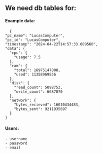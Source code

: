 
## We need db tables for:

####    Example data:
      {
    "pc_name": "LucasComputer",
    "pc_id": "LucasComputer",
    "timestamp": "2024-04-22T14:57:33.009560",
    "data": {
      "cpu": {
        "usage": 7.5
      },
      "ram": {
        "total": 16975147008,
        "used": 11358969856
      },
      "disk": {
        "read_count": 5098753,
        "write_count": 6687870
      },
      "network": {
        "bytes_recieved": 16010434483,
        "bytes_sent": 9211935697
      }
    }
  
#### Users:
    - username
    - password
    - email

